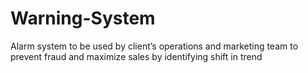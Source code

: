 # Warning-System
Alarm system to be used by client’s operations and marketing team to prevent fraud and maximize sales by identifying shift in trend
